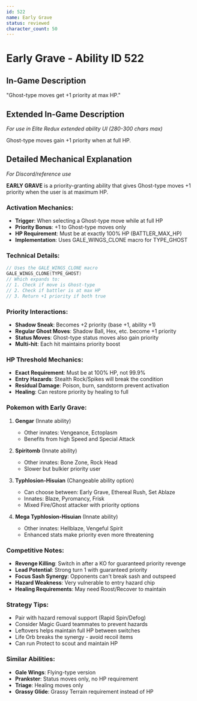 ```yaml
---
id: 522
name: Early Grave
status: reviewed
character_count: 50
---
```


# Early Grave - Ability ID 522

## In-Game Description
"Ghost-type moves get +1 priority at max HP."

## Extended In-Game Description
*For use in Elite Redux extended ability UI (280-300 chars max)*

Ghost-type moves gain +1 priority when at full HP.

## Detailed Mechanical Explanation
*For Discord/reference use*

**EARLY GRAVE** is a priority-granting ability that gives Ghost-type moves +1 priority when the user is at maximum HP.

### Activation Mechanics:
- **Trigger**: When selecting a Ghost-type move while at full HP
- **Priority Bonus**: +1 to Ghost-type moves only
- **HP Requirement**: Must be at exactly 100% HP (BATTLER_MAX_HP)
- **Implementation**: Uses GALE_WINGS_CLONE macro for TYPE_GHOST

### Technical Details:
```c
// Uses the GALE_WINGS_CLONE macro
GALE_WINGS_CLONE(TYPE_GHOST)
// Which expands to:
// 1. Check if move is Ghost-type
// 2. Check if battler is at max HP
// 3. Return +1 priority if both true
```

### Priority Interactions:
- **Shadow Sneak**: Becomes +2 priority (base +1, ability +1)
- **Regular Ghost Moves**: Shadow Ball, Hex, etc. become +1 priority
- **Status Moves**: Ghost-type status moves also gain priority
- **Multi-hit**: Each hit maintains priority boost

### HP Threshold Mechanics:
- **Exact Requirement**: Must be at 100% HP, not 99.9%
- **Entry Hazards**: Stealth Rock/Spikes will break the condition
- **Residual Damage**: Poison, burn, sandstorm prevent activation
- **Healing**: Can restore priority by healing to full

### Pokemon with Early Grave:

1. **Gengar** (Innate ability)
   - Other innates: Vengeance, Ectoplasm
   - Benefits from high Speed and Special Attack

2. **Spiritomb** (Innate ability)
   - Other innates: Bone Zone, Rock Head
   - Slower but bulkier priority user

3. **Typhlosion-Hisuian** (Changeable ability option)
   - Can choose between: Early Grave, Ethereal Rush, Set Ablaze
   - Innates: Blaze, Pyromancy, Frisk
   - Mixed Fire/Ghost attacker with priority options

4. **Mega Typhlosion-Hisuian** (Innate ability)
   - Other innates: Hellblaze, Vengeful Spirit
   - Enhanced stats make priority even more threatening

### Competitive Notes:
- **Revenge Killing**: Switch in after a KO for guaranteed priority revenge
- **Lead Potential**: Strong turn 1 with guaranteed priority
- **Focus Sash Synergy**: Opponents can't break sash and outspeed
- **Hazard Weakness**: Very vulnerable to entry hazard chip
- **Healing Requirements**: May need Roost/Recover to maintain

### Strategy Tips:
- Pair with hazard removal support (Rapid Spin/Defog)
- Consider Magic Guard teammates to prevent hazards
- Leftovers helps maintain full HP between switches
- Life Orb breaks the synergy - avoid recoil items
- Can run Protect to scout and maintain HP

### Similar Abilities:
- **Gale Wings**: Flying-type version
- **Prankster**: Status moves only, no HP requirement
- **Triage**: Healing moves only
- **Grassy Glide**: Grassy Terrain requirement instead of HP